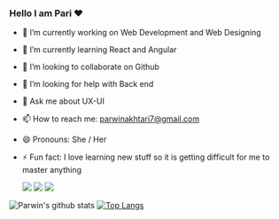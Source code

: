 ### Hello I am Pari ❤
- 🔭 I’m currently working on Web Development and Web Designing
- 🌱 I’m currently learning React and Angular
- 👯 I’m looking to collaborate on Github
- 🤔 I’m looking for help with Back end 
- 💬 Ask me about UX-UI
- 📫 How to reach me: parwinakhtari7@gmail.com
- 😄 Pronouns: She / Her
- ⚡ Fun fact: I love learning new stuff so it is getting difficult for me to master anything 





  [<img src="https://img.shields.io/badge/linkedin-%230077B5.svg?&style=for-the-badge&logo=linkedin&logoColor=white" />](https://www.linkedin.com/in/parwin-akhtari-9599981a9/) [<img src = "https://img.shields.io/badge/instagram-%23E4405F.svg?&style=for-the-badge&logo=instagram&logoColor=white">](https://www.instagram.com/itzaniket_762/) [<img src = "https://img.shields.io/badge/facebook-%231877F2.svg?&style=for-the-badge&logo=facebook&logoColor=white">](https://www.facebook.com/profile.php?id=100005738866655)

![Parwin's github stats](https://github-readme-stats.vercel.app/api?username=parwinakhtari&show_icons=true&theme=radical)
[![Top Langs](https://github-readme-stats.vercel.app/api/top-langs/?username=parwinakhtari&layout=compact)](https://github.com/parwinakhtari/github-readme-stats)

 


